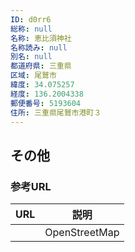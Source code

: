 ```yaml
---
ID: d0rr6
総称: null
名称: 恵比須神社
名称読み: null
別名: null
都道府県: 三重県
区域: 尾鷲市
緯度: 34.075257
経度: 136.2004338
郵便番号: 5193604
住所: 三重県尾鷲市港町３
---
```


## その他

### 参考URL

| URL | 説明          |
| --- | ------------- |
|     | OpenStreetMap |
